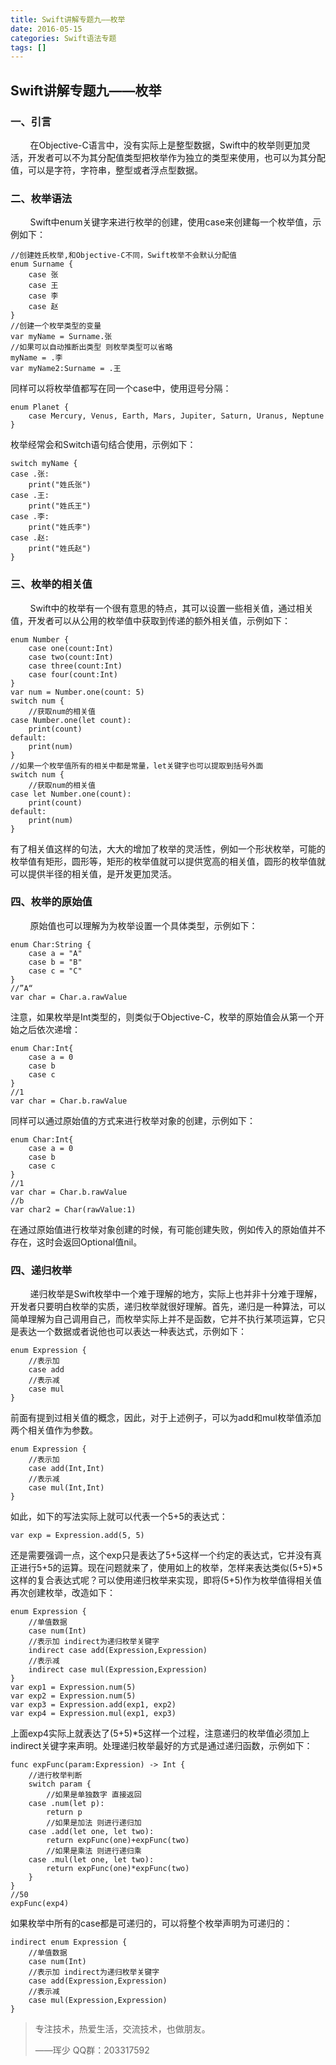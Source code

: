 ```yaml
---
title: Swift讲解专题九——枚举
date: 2016-05-15
categories: Swift语法专题
tags: []
---
```

## Swift讲解专题九——枚举

### 一、引言

        在Objective-C语言中，没有实际上是整型数据，Swift中的枚举则更加灵活，开发者可以不为其分配值类型把枚举作为独立的类型来使用，也可以为其分配值，可以是字符，字符串，整型或者浮点型数据。

### 二、枚举语法

        Swift中enum关键字来进行枚举的创建，使用case来创建每一个枚举值，示例如下：

```
//创建姓氏枚举,和Objective-C不同，Swift枚举不会默认分配值
enum Surname {
    case 张
    case 王
    case 李
    case 赵
}
//创建一个枚举类型的变量
var myName = Surname.张
//如果可以自动推断出类型 则枚举类型可以省略
myName = .李
var myName2:Surname = .王
```

同样可以将枚举值都写在同一个case中，使用逗号分隔：

```
enum Planet {
    case Mercury, Venus, Earth, Mars, Jupiter, Saturn, Uranus, Neptune
}
```

枚举经常会和Switch语句结合使用，示例如下：

```
switch myName {
case .张:
    print("姓氏张")
case .王:
    print("姓氏王")
case .李:
    print("姓氏李")
case .赵:
    print("姓氏赵")
}
```

### 三、枚举的相关值

        Swift中的枚举有一个很有意思的特点，其可以设置一些相关值，通过相关值，开发者可以从公用的枚举值中获取到传递的额外相关值，示例如下：

```
enum Number {
    case one(count:Int)
    case two(count:Int)
    case three(count:Int)
    case four(count:Int)
}
var num = Number.one(count: 5)
switch num {
    //获取num的相关值
case Number.one(let count):
    print(count)
default:
    print(num)
}
//如果一个枚举值所有的相关中都是常量，let关键字也可以提取到括号外面
switch num {
    //获取num的相关值
case let Number.one(count):
    print(count)
default:
    print(num)
}
```

有了相关值这样的句法，大大的增加了枚举的灵活性，例如一个形状枚举，可能的枚举值有矩形，圆形等，矩形的枚举值就可以提供宽高的相关值，圆形的枚举值就可以提供半径的相关值，是开发更加灵活。

### 四、枚举的原始值

        原始值也可以理解为为枚举设置一个具体类型，示例如下：

```
enum Char:String {
    case a = "A"
    case b = "B"
    case c = "C"
}
//”A“
var char = Char.a.rawValue
```

注意，如果枚举是Int类型的，则类似于Objective-C，枚举的原始值会从第一个开始之后依次递增：

```
enum Char:Int{
    case a = 0
    case b
    case c
}
//1
var char = Char.b.rawValue
```

同样可以通过原始值的方式来进行枚举对象的创建，示例如下：

```
enum Char:Int{
    case a = 0
    case b
    case c
}
//1
var char = Char.b.rawValue
//b
var char2 = Char(rawValue:1)
```

在通过原始值进行枚举对象创建的时候，有可能创建失败，例如传入的原始值并不存在，这时会返回Optional值nil。

### 四、递归枚举

        递归枚举是Swift枚举中一个难于理解的地方，实际上也并非十分难于理解，开发者只要明白枚举的实质，递归枚举就很好理解。首先，递归是一种算法，可以简单理解为自己调用自己，而枚举实际上并不是函数，它并不执行某项运算，它只是表达一个数据或者说他也可以表达一种表达式，示例如下：

```
enum Expression {
    //表示加
    case add
    //表示减
    case mul
}
```

前面有提到过相关值的概念，因此，对于上述例子，可以为add和mul枚举值添加两个相关值作为参数。

```
enum Expression {
    //表示加
    case add(Int,Int)
    //表示减
    case mul(Int,Int)
}
```

如此，如下的写法实际上就可以代表一个5+5的表达式：

```
var exp = Expression.add(5, 5)
```

还是需要强调一点，这个exp只是表达了5+5这样一个约定的表达式，它并没有真正进行5+5的运算。现在问题就来了，使用如上的枚举，怎样来表达类似(5+5)*5这样的复合表达式呢？可以使用递归枚举来实现，即将(5+5)作为枚举值得相关值再次创建枚举，改造如下：

```
enum Expression {
    //单值数据
    case num(Int)
    //表示加 indirect为递归枚举关键字
    indirect case add(Expression,Expression)
    //表示减
    indirect case mul(Expression,Expression)
}
var exp1 = Expression.num(5)
var exp2 = Expression.num(5)
var exp3 = Expression.add(exp1, exp2)
var exp4 = Expression.mul(exp1, exp3)
```

上面exp4实际上就表达了(5+5)*5这样一个过程，注意递归的枚举值必须加上indirect关键字来声明。处理递归枚举最好的方式是通过递归函数，示例如下：

```
func expFunc(param:Expression) -> Int {
    //进行枚举判断
    switch param {
        //如果是单独数字 直接返回
    case .num(let p):
        return p
        //如果是加法 则进行递归加
    case .add(let one, let two):
        return expFunc(one)+expFunc(two)
        //如果是乘法 则进行递归乘
    case .mul(let one, let two):
        return expFunc(one)*expFunc(two)
    }
}
//50
expFunc(exp4)
```

如果枚举中所有的case都是可递归的，可以将整个枚举声明为可递归的：

```
indirect enum Expression {
    //单值数据
    case num(Int)
    //表示加 indirect为递归枚举关键字
    case add(Expression,Expression)
    //表示减
    case mul(Expression,Expression)
}
```

> 专注技术，热爱生活，交流技术，也做朋友。
> 
> ——珲少 QQ群：203317592
